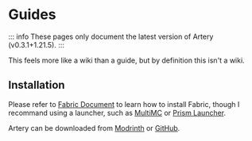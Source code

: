 # Guides

::: info
These pages only document the latest version of Artery (v0.3.1+1.21.5).
:::

This feels more like a wiki than a guide, but by definition this isn't a wiki.

## Installation

Please refer to [Fabric Document](https://docs.fabricmc.net/players/) to learn how to install Fabric, though I recommand using a launcher, such as [MultiMC](https://multimc.org/) or [Prism Launcher](https://prismlauncher.org/).

Artery can be downloaded from [Modrinth](https://modrinth.com/mod/artery) or [GitHub](https://github.com/c-ppvr/artery/releases).
